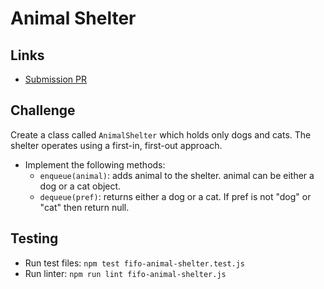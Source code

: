 # Animal Shelter
    
## Links
- [Submission PR](https://github.com/madisonstehle/data-structures-and-algorithms/pull/41)


## Challenge
Create a class called `AnimalShelter` which holds only dogs and cats. The shelter operates using a first-in, first-out approach.
- Implement the following methods:
  - `enqueue(animal)`: adds animal to the shelter. animal can be either a dog or a cat object.
  - `dequeue(pref)`: returns either a dog or a cat. If pref is not "dog" or "cat" then return null.
    

## Testing
 - Run test files: `npm test fifo-animal-shelter.test.js`
 - Run linter: `npm run lint fifo-animal-shelter.js`
